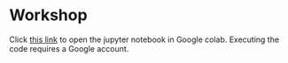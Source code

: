 # Workshop

Click [this link](https://colab.research.google.com/drive/1pHqsIgSRhByLhAXPj2RkH117oopoxlOx?usp=sharing) to open the jupyter notebook in Google colab.
Executing the code requires a Google account.
